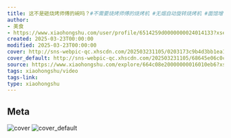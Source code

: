 ```yaml
---
title: 这不是砸烧烤师傅的碗吗？#不需要烧烤师傅的烧烤机 #无烟自动旋转烧烤机 #面馆增
author:
- 美食
- https://www.xiaohongshu.com/user/profile/6514259d0000000024014133?xsec_token=undefined
created: 2025-03-23T00:00:00
modified: 2025-03-23T00:00:00
cover: http://sns-webpic-qc.xhscdn.com/202503231105/0203173c9b4d3bb1ea10e312a3343e72/1040g0083131uags042005p8k4mep2g9jepufet0!nc_n_webp_prv_1
cover_default: http://sns-webpic-qc.xhscdn.com/202503231105/68645e06c0c00ef29d1c3535d1bf3d1b/1040g0083131uags042005p8k4mep2g9jepufet0!nc_n_webp_mw_1
source: https://www.xiaohongshu.com/explore/664c08e20000000016010eb6?xsec_token=AB931Gx_jwO7fEBsvw_hrXgu5Z_fezbHWFp3e6sfDAeVU=
tags: xiaohongshu/video
tags-link:
type: xiaohongshu
---
```


## Meta

![cover](http://sns-webpic-qc.xhscdn.com/202503231105/0203173c9b4d3bb1ea10e312a3343e72/1040g0083131uags042005p8k4mep2g9jepufet0!nc_n_webp_prv_1)
![cover_default](http://sns-webpic-qc.xhscdn.com/202503231105/68645e06c0c00ef29d1c3535d1bf3d1b/1040g0083131uags042005p8k4mep2g9jepufet0!nc_n_webp_mw_1)
